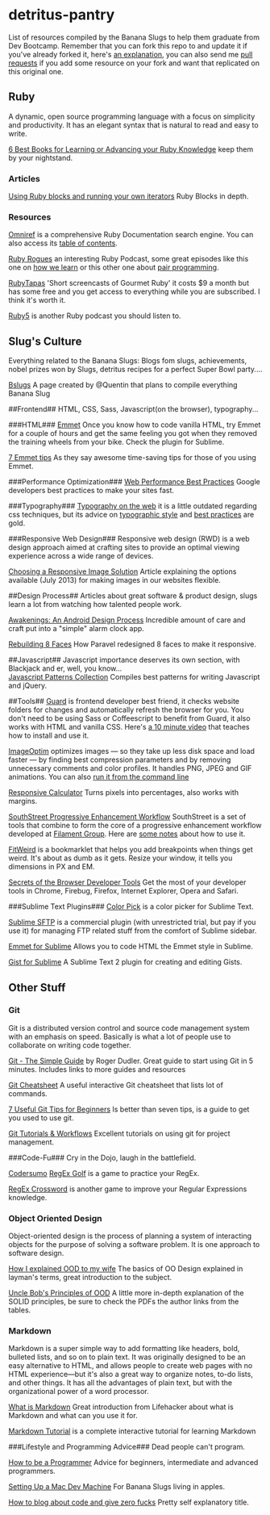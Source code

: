 detritus-pantry
===============

List of resources compiled by the Banana Slugs to help them graduate from Dev Bootcamp. Remember that you can fork this repo to and update it if you've already forked it, here's [an explanation](https://help.github.com/articles/fork-a-repo), you can also send me [pull requests](https://help.github.com/articles/using-pull-requests) if you add some resource on your fork and want that replicated on this original one.

## Ruby ##
A dynamic, open source programming language with a focus on simplicity and productivity. It has an elegant syntax that is natural to read and easy to write.

[6 Best Books for Learning or Advancing your Ruby Knowledge](http://blog.mediumequalsmessage.com/6-best-learning-ruby-books) keep them by your nightstand.  

### Articles ###
[Using Ruby blocks and running your own iterators](http://www.skorks.com/2009/09/using-ruby-blocks-and-rolling-your-own-iterators/) Ruby Blocks in depth.

### Resources ###
[Omniref](http://www.omniref.com/) is a comprehensive Ruby Documentation search engine. You can also access its [table of contents](http://www.omniref.com/docs/ruby/stdlib/2.0.0-p247/index.html).

[Ruby Rogues](http://rubyrogues.com/) an interesting Ruby Podcast, some great episodes like this one on [how we learn](http://rubyrogues.com/131-rr-how-to-learn/) or this other one about [pair programming](http://rubyrogues.com/126-rr-remote-pair-programming-with-sam-livingston-gray/).  

[RubyTapas](http://www.rubytapas.com/) 'Short screencasts of Gourmet Ruby' it costs $9 a month but has some free and you get access to everything while you are subscribed. I think it's worth it.  

[Ruby5](http://ruby5.envylabs.com/) is another Ruby podcast you should listen to.

## Slug's Culture ##
Everything related to the Banana Slugs: Blogs fom slugs, achievements, nobel prizes won by Slugs, detritus recipes for a perfect Super Bowl party....

[Bslugs](http://bslugs.com/) A page created by @Quentin that plans to compile everything Banana Slug

##Frontend##
HTML, CSS, Sass, Javascript(on the browser), typography...

###HTML###
[Emmet](http://emmet.io/) Once you know how to code vanilla HTML, try Emmet for a couple of hours and get the same feeling you got when they removed the training wheels from your bike. Check the plugin for Sublime.  

[7 Emmet tips](http://designshack.net/articles/css/7-awesome-emmet-html-time-saving-tips/) As they say awesome time-saving tips for those of you using Emmet.  

###Performance Optimization###
[Web Performance Best Practices](https://developers.google.com/speed/docs/best-practices/rules_intro) Google developers best practices to make your sites fast. 

###Typography###
[Typography on the web](http://www.inkwell.ie/typography/index.html) it is a little outdated regarding css techniques, but its advice on [typographic style](http://www.inkwell.ie/typography/typographic-style.html) and [best practices](http://www.inkwell.ie/typography/recommendations.html) are gold.

###Responsive Web Design###
Responsive web design (RWD) is a web design approach aimed at crafting sites to provide an optimal viewing experience across a wide range of devices.

[Choosing a Responsive Image Solution](http://mobile.smashingmagazine.com/2013/07/08/choosing-a-responsive-image-solution/) Article explaining the options available (July 2013) for making images in our websites flexible.

##Design Process##
Articles about great software & product design, slugs learn a lot from watching how talented people work.

[Awakenings: An Android Design Process](http://dewith.com/2012/an-android-design-process/) Incredible amount of care and craft put into a "simple" alarm clock app.

[Rebuilding 8 Faces](http://hub.tutsplus.com/articles/how-they-did-it-rebuilding-8-faces--webdesign-13947) How Paravel redesigned 8 faces to make it responsive.

##Javascript##
Javascript importance deserves its own section, with Blackjack and er, well, you know...  
[Javascript Patterns Collection](http://shichuan.github.io/javascript-patterns/) Compiles best patterns for writing Javascript and jQuery.  

##Tools##
[Guard](https://github.com/guard/guard) is frontend developer best friend, it checks website folders for changes and automatically refresh the browser for you. You don't need to be using Sass or Coffeescript to benefit from Guard, it also works with HTML and vanilla CSS. Here's  [a 10 minute video](http://net.tutsplus.com/tutorials/tools-and-tips/guard-is-your-best-friend/) that teaches how to install and use it.  

[ImageOptim](http://imageoptim.com/) optimizes images — so they take up less disk space and load faster — by finding best compression parameters and by removing unnecessary comments and color profiles. It handles PNG, JPEG and GIF animations. You can also [run it from the command line](http://imageoptim.com/command-line.html)

[Responsive Calculator](http://rwdcalc.com/) Turns pixels into percentages, also works with margins.

[SouthStreet Progressive Enhancement Workflow](https://github.com/filamentgroup/southstreet) SouthStreet is a set of tools that combine to form the core of a progressive enhancement workflow developed at [Filament Group](http://filamentgroup.com/). Here are [some notes](http://www.lukew.com/ff/entry.asp?1565) about how to use it.

[FitWeird](http://davatron5000.github.io/fitWeird/) is a bookmarklet that helps you add breakpoints when things get weird. It's about as dumb as it gets. Resize your window, it tells you dimensions in PX and EM.  

[Secrets of the Browser Developer Tools](http://devtoolsecrets.com/) Get the most of your developer tools in Chrome, Firebug, Firefox, Internet Explorer, Opera and Safari.

###Sublime Text Plugins###
[Color Pick](https://github.com/jnordberg/sublime-colorpick) is a color picker for Sublime Text.

[Sublime SFTP](http://wbond.net/sublime_packages/sftp) is a commercial plugin (with unrestricted trial, but pay if you use it) for managing FTP related stuff from the comfort of Sublime sidebar.

[Emmet for Sublime](https://github.com/sergeche/emmet-sublime) Allows you to code HTML the Emmet style in Sublime.

[Gist for Sublime](https://github.com/condemil/Gist) A Sublime Text 2 plugin for creating and editing Gists.  



## Other Stuff ##
### Git ###
Git is a distributed version control and source code management system with an emphasis on speed. Basically is what a lot of people use to collaborate on writing code together.

[Git - The Simple Guide](http://rogerdudler.github.io/git-guide/) by Roger Dudler. Great guide to start using Git in 5 minutes. Includes links to more guides and resources

[Git Cheatsheet](http://www.ndpsoftware.com/git-cheatsheet.html) A useful interactive Git cheatsheet that lists lot of commands.  

[7 Useful Git Tips for Beginners](http://sixrevisions.com/web-development/git-tips/) Is better than seven tips, is a guide to get you used to use git.

[Git Tutorials & Workflows](https://www.atlassian.com/git) Excellent tutorials on using git for project management.

###Code-Fu###
Cry in the Dojo, laugh in the battlefield.  

[Codersumo](http://codersumo.com/) 
[RegEx Golf](http://regex.alf.nu/) is a game to practice your RegEx.  
 
[RegEx Crossword](http://regexcrossword.com/) is another game to improve your Regular Expressions knowledge.

### Object Oriented Design ###
Object-oriented design is the process of planning a system of interacting objects for the purpose of solving a software problem. It is one approach to software design.

[How I explained OOD to my wife](http://www.codeproject.com/Articles/93369/How-I-explained-OOD-to-my-wife) The basics of OO Design explained in layman's terms, great introduction to the subject.

[Uncle Bob's Principles of OOD](http://butunclebob.com/ArticleS.UncleBob.PrinciplesOfOod) A little more in-depth explanation of the SOLID principles, be sure to check the PDFs the author links from the tables.

### Markdown ###
Markdown is a super simple way to add formatting like headers, bold, bulleted lists, and so on to plain text. It was originally designed to be an easy alternative to HTML, and allows people to create web pages with no HTML experience—but it's also a great way to organize notes, to-do lists, and other things. It has all the advantages of plain text, but with the organizational power of a word processor.

[What is Markdown](http://lifehacker.com/5943320/what-is-markdown-and-why-is-it-better-for-my-to+do-lists-and-notes) Great introduction from Lifehacker about what is Markdown and what can you use it for.

[Markdown Tutorial](http://www.markdowntutorial.com/) is a complete interactive tutorial for learning Markdown

###Lifestyle and Programming Advice###
Dead people can't program.

[How to be a Programmer](http://samizdat.mines.edu/howto/HowToBeAProgrammer.html) Advice for beginners, intermediate and advanced programmers.

[Setting Up a Mac Dev Machine](http://net.tutsplus.com/tutorials/tools-and-tips/setting-up-a-mac-dev-machine-from-zero-to-hero-with-dotfiles) For Banana Slugs living in apples.  

[How to blog about code and give zero fucks](http://www.garann.com/dev/2013/how-to-blog-about-code-and-give-zero-fucks/) Pretty self explanatory title.  

